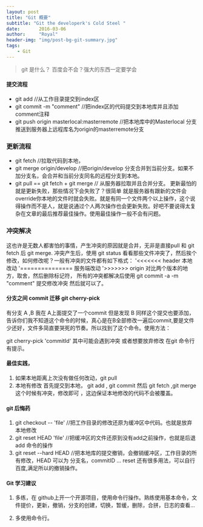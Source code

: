 ```yaml
---
layout: post
title: "Git 概要"
subtitle: "Git the developerk's Cold Steel "
date:       2016-03-06
author:     "Royal"
header-img: "img/post-bg-git-summary.jpg"
tags:
    - Git
---
```

> git 是什么？ 百度会不会？强大的东西一定要学会

#### 提交流程
* git add   //从工作目录提交到index区
* git commit -m "comment" //把index区的代码提交到本地库并且添加comment注释
* git push origin masterlocal:masterremote  //把本地库中的Masterlocal 分支推送到服务器上远程库名为origin的masterremote分支

### 更新流程
* git fetch   //拉取代码到本地，
* git merge origin/develop  //把origin/develop 分支合并到当前分支。如果不加分支名，会合并和当前分支同名的远程分支到本地。
* git pull == git fetch + git merge // 从服务器拉取并且合并分支。
更新最怕的就是更新失败，那些情况下会失败了？很简单 就是服务器有跟新的文件会override你本地的文件时就会失败。就是有同一个文件两个以上操作，这个说得操作而不是人，就是说通过个人两次操作也会更新失败。好吧不要说得太复杂在文章的最后推荐最佳操作。使用最佳操作一般不会有问题。

### 冲突解决
这也许是无数人都害怕的事情，产生冲突的原因就是合并，无非是直接pull 和 git fetch 后 git merge.
冲突产生后，使用 git status 看看那些文件冲突了，然后挨个修改，如何修改呢？一般有冲突的文件都有如下格式：
'<<<<<<< header
本地改动
'===============
服务端改动
'>>>>>>> origin
对比两个版本的地方，取舍，然后删除标记符，
所有的冲突都解决后使用 git commit -a -m "comment" 提交修改冲突 然后就可以了。


#### 分支之间 commit 迁移 git cherry-pick
有分支 A ,B  我在 A上面提交了一个commit 但是发现 B 同样这个提交也要添加，告诉你们我不知道这个命令的时候，真心是在B全部修改一遍后commit,要是文件少还好，文件多简直要哭死的节奏。所以找到了这个命令。使用方法：

git cherry-pick 'commitId'
其中可能会遇到冲突 或者想要放弃修改 在git 命令行有提示。

#### 最佳实践，
1. 如果本地距离上次没有做任何改动，git pull 
2. 本地有修改 首先提交到本地， git add ,  git commit 然后 git fetch ,git merge 这个时候有冲突，修改即可 ，这边保证本地修改的代码不会被覆盖。

#### git 后悔药
1. git checkout -- 'file'  //把工作目录的修改还原为缓冲区中代码。也就是放弃本地修改
2. git reset HEAD 'file'  //把缓冲区的文件还原到没有add之前操作，也就是后退 add 命令的操作
3. git reset --hard HEAD //把本地库的提交撤销，会撤销缓冲区，工作目录的所有修改，HEAD 可以为 分支名，commitID ... reset 还有很多用法，可以自行百度,满足所以的撤销操作。

#### Git 学习建议
1. 多练，在 github上开一个开源项目，使用命令行操作。熟练使用基本命令，文件提价，更新，撤销，分支的创建，切换，暂缓，删除，合拼，日志的查看...  

2. 多使用命令行。